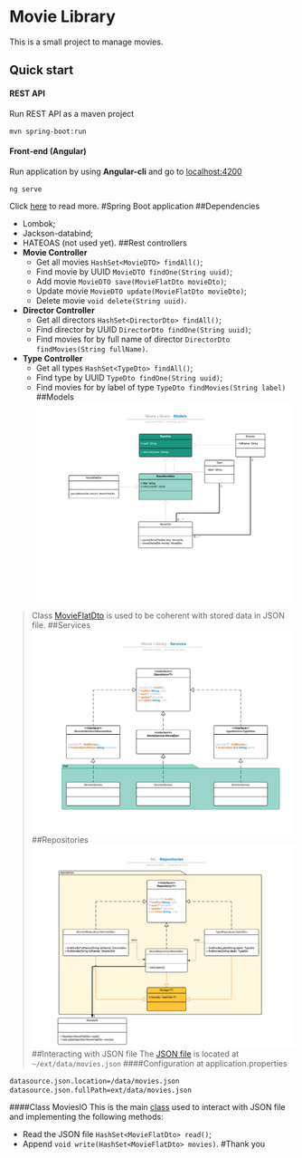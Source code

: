 # Movie Library
This is a small project to manage movies.

## Quick start
#### REST API
Run REST API as a maven project
```console
mvn spring-boot:run
```
#### Front-end (Angular)
Run application by using **Angular-cli** and go to [localhost:4200]()
```console
ng serve
```
Click [here](src/main/resources/movies-app/README.md) to read more.
#Spring Boot application
##Dependencies
* Lombok;
* Jackson-databind;
* HATEOAS (not used yet).
##Rest controllers
* **Movie Controller**
    * Get all movies `HashSet<MovieDTO> findAll()`;
    * Find movie by UUID `MovieDTO findOne(String uuid)`;
    * Add movie `MovieDTO save(MovieFlatDto movieDto)`;
    * Update movie `MovieDTO update(MovieFlatDto movieDto)`;
    * Delete movie `void delete(String uuid)`.
* **Director Controller**
    * Get all directors `HashSet<DirectorDto> findAll()`;
    * Find director by UUID `DirectorDto findOne(String uuid)`;
    * Find movies for by full name of director `DirectorDto findMovies(String fullName)`.
 * **Type Controller**
     * Get all types `HashSet<TypeDto> findAll()`;
     * Find type by UUID `TypeDto findOne(String uuid)`;
     * Find movies for by label of type `TypeDto findMovies(String label)`
##Models
![models](src/main/resources/doc/img/models.png)
> Class [MovieFlatDto](src/main/java/com/maltem/relfadel/movieslib/dto/MovieFlatDto.java) is used to be coherent with stored data in JSON file.
##Services
![services](src/main/resources/doc/img/services.png)
##Repositories
![repositories](src/main/resources/doc/img/repositories.png)
##Interacting with JSON file
The [JSON file](ext/data/movies.json) is located at `~/ext/data/movies.json`
####Configuration at application.properties
```properties
datasource.json.location=/data/movies.json
datasource.json.fullPath=ext/data/movies.json
```
####Class MoviesIO
This is the main [class](src/main/java/com/maltem/relfadel/movieslib/util/MoviesIO.java) used to interact with JSON file and implementing the following methods:
* Read the JSON file `HashSet<MovieFlatDto> read()`;
* Append `void write(HashSet<MovieFlatDto> movies)`.
#Thank you
